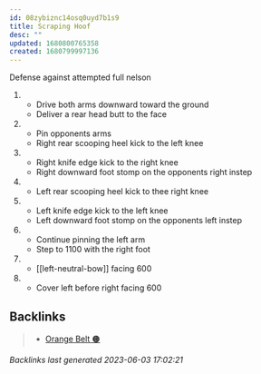 ```yaml
---
id: 08zybiznc14osq0uyd7b1s9
title: Scraping Hoof
desc: ""
updated: 1680800765358
created: 1680799997136
---
```


Defense against attempted full nelson

1. - Drive both arms downward toward the ground
   - Deliver a rear head butt to the face
2. - Pin opponents arms
   - Right rear scooping heel kick to the left knee
3. - Right knife edge kick to the right knee
   - Right downward foot stomp on the opponents right instep
4. - Left rear scooping heel kick to thee right knee
5. - Left knife edge kick to the left knee
   - Left downward foot stomp on the opponents left instep
6. - Continue pinning the left arm
   - Step to 1100 with the right foot
7. - [[left-neutral-bow]] facing 600
8. - Cover left before right facing 600

[//begin]: # "Autogenerated link references for markdown compatibility"
[hobbies.karate.kenpo.single-techniques.neutral-bow.left]: ../single-techniques/hobbies.karate.kenpo.single-techniques.neutral-bow.left "Left Neutral Bow"
[//end]: # "Autogenerated link references"

## Backlinks

> - [Orange Belt 🟠](..\belts\orange.md)

_Backlinks last generated 2023-06-03 17:02:21_
